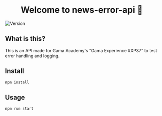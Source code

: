 <h1 align="center">Welcome to news-error-api 👋</h1>
<p>
  <img alt="Version" src="https://img.shields.io/badge/version-0.0.0-blue.svg?cacheSeconds=2592000" />
</p>

## What is this?
This is an API made for Gama Academy's "Gama Experience #XP37" to test error handling and logging.

## Install

```sh
npm install
```

## Usage

```sh
npm run start
```

